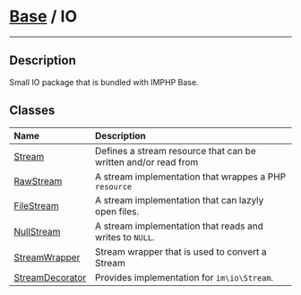 # [Base](Base.md) / IO
____

## Description
Small IO package that is bundled with IMPHP Base.

## Classes
| Name | Description |
| :--- | :---------- |
| [Stream](IO-Stream.md) | Defines a stream resource that can be written and/or read from |
| [RawStream](IO-RawStream.md) | A stream implementation that wrappes a PHP `resource` |
| [FileStream](IO-FileStream.md) | A stream implementation that can lazyly open files. |
| [NullStream](IO-NullStream.md) | A stream implementation that reads and writes to `NULL`. |
| [StreamWrapper](IO-StreamWrapper.md) | Stream wrapper that is used to convert a Stream |
| [StreamDecorator](IO-StreamDecorator.md) | Provides implementation for `im\io\Stream`. |
